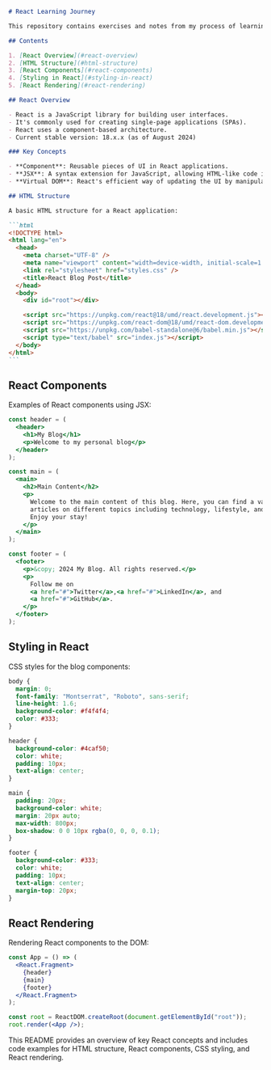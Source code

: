 ````markdown
# React Learning Journey

This repository contains exercises and notes from my process of learning React.

## Contents

1. [React Overview](#react-overview)
2. [HTML Structure](#html-structure)
3. [React Components](#react-components)
4. [Styling in React](#styling-in-react)
5. [React Rendering](#react-rendering)

## React Overview

- React is a JavaScript library for building user interfaces.
- It's commonly used for creating single-page applications (SPAs).
- React uses a component-based architecture.
- Current stable version: 18.x.x (as of August 2024)

### Key Concepts

- **Component**: Reusable pieces of UI in React applications.
- **JSX**: A syntax extension for JavaScript, allowing HTML-like code in JavaScript files.
- **Virtual DOM**: React's efficient way of updating the UI by manipulating a virtual representation of the DOM.

## HTML Structure

A basic HTML structure for a React application:

```html
<!DOCTYPE html>
<html lang="en">
  <head>
    <meta charset="UTF-8" />
    <meta name="viewport" content="width=device-width, initial-scale=1.0" />
    <link rel="stylesheet" href="styles.css" />
    <title>React Blog Post</title>
  </head>
  <body>
    <div id="root"></div>

    <script src="https://unpkg.com/react@18/umd/react.development.js"></script>
    <script src="https://unpkg.com/react-dom@18/umd/react-dom.development.js"></script>
    <script src="https://unpkg.com/babel-standalone@6/babel.min.js"></script>
    <script type="text/babel" src="index.js"></script>
  </body>
</html>
```
````

## React Components

Examples of React components using JSX:

```jsx
const header = (
  <header>
    <h1>My Blog</h1>
    <p>Welcome to my personal blog</p>
  </header>
);

const main = (
  <main>
    <h2>Main Content</h2>
    <p>
      Welcome to the main content of this blog. Here, you can find a variety of
      articles on different topics including technology, lifestyle, and more.
      Enjoy your stay!
    </p>
  </main>
);

const footer = (
  <footer>
    <p>&copy; 2024 My Blog. All rights reserved.</p>
    <p>
      Follow me on
      <a href="#">Twitter</a>,<a href="#">LinkedIn</a>, and
      <a href="#">GitHub</a>.
    </p>
  </footer>
);
```

## Styling in React

CSS styles for the blog components:

```css
body {
  margin: 0;
  font-family: "Montserrat", "Roboto", sans-serif;
  line-height: 1.6;
  background-color: #f4f4f4;
  color: #333;
}

header {
  background-color: #4caf50;
  color: white;
  padding: 10px;
  text-align: center;
}

main {
  padding: 20px;
  background-color: white;
  margin: 20px auto;
  max-width: 800px;
  box-shadow: 0 0 10px rgba(0, 0, 0, 0.1);
}

footer {
  background-color: #333;
  color: white;
  padding: 10px;
  text-align: center;
  margin-top: 20px;
}
```

## React Rendering

Rendering React components to the DOM:

```jsx
const App = () => (
  <React.Fragment>
    {header}
    {main}
    {footer}
  </React.Fragment>
);

const root = ReactDOM.createRoot(document.getElementById("root"));
root.render(<App />);
```

This README provides an overview of key React concepts and includes code examples for HTML structure, React components, CSS styling, and React rendering.

```

```
